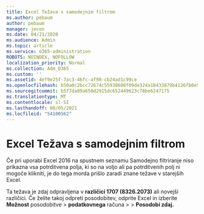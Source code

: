 ```yaml
---
title: Excel Težava s samodejnim filtrom
ms.author: pebaum
author: pebaum
manager: jecon
ms.date: 04/21/2020
ms.audience: Admin
ms.topic: article
ms.service: o365-administration
ROBOTS: NOINDEX, NOFOLLOW
localization_priority: Normal
ms.collection: Adm_O365
ms.custom: ''
ms.assetid: 4ef9e25f-7ac3-46fc-af90-cb24ad1c99ce
ms.openlocfilehash: b50a0c2bcc72674c55938608f09de324a18433879b4126fb0e9c3314480dc180
ms.sourcegitcommit: b5f7da89a650d2915dc652449623c78be6247175
ms.translationtype: MT
ms.contentlocale: sl-SI
ms.lasthandoff: 08/05/2021
ms.locfileid: "54100562"
---
```

# <a name="excel-autofilter-issue"></a>Excel Težava s samodejnim filtrom

Če pri uporabi Excel 2016 na spustnem seznamu Samodejno filtriranje niso prikazna vsa potrditvena polja, ki so na voljo ali pa potrditvenih polj ni mogoče klikniti, je do tega morda prišlo zaradi znane težave v starejših Excel. 
  
Ta težava je zdaj odpravljena v **različici 1707 (8326.2073)** ali novejši različici. Če želite takoj odpreti posodobitev, odprite Excel in izberite **Možnost** posodobitve \> **podatkovnega** računa \>  \> **Posodobi zdaj.**
  


